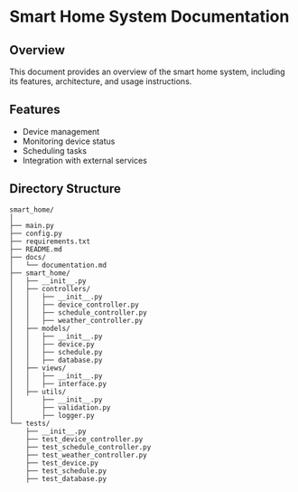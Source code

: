 # Smart Home System Documentation

## Overview
This document provides an overview of the smart home system, including its features, architecture, and usage instructions.

## Features
- Device management
- Monitoring device status
- Scheduling tasks
- Integration with external services

## Directory Structure
```
smart_home/
│
├── main.py
├── config.py
├── requirements.txt
├── README.md
├── docs/
│   └── documentation.md
├── smart_home/
│   ├── __init__.py
│   ├── controllers/
│   │   ├── __init__.py
│   │   ├── device_controller.py
│   │   ├── schedule_controller.py
│   │   ├── weather_controller.py
│   ├── models/
│   │   ├── __init__.py
│   │   ├── device.py
│   │   ├── schedule.py
│   │   ├── database.py
│   ├── views/
│   │   ├── __init__.py
│   │   ├── interface.py
│   ├── utils/
│       ├── __init__.py
│       ├── validation.py
│       ├── logger.py
└── tests/
    ├── __init__.py
    ├── test_device_controller.py
    ├── test_schedule_controller.py
    ├── test_weather_controller.py
    ├── test_device.py
    ├── test_schedule.py
    ├── test_database.py
```
